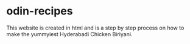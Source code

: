# odin-recipes

This website is created in html and is a step by step process on how to make the yummyiest Hyderabadi Chicken Biriyani.
